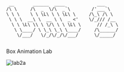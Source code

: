 ```
 __       ______  ____            ___     
/\ \     /\  _  \/\  _`\        /'___`\   
\ \ \    \ \ \L\ \ \ \L\ \     /\_\ /\ \  
 \ \ \  __\ \  __ \ \  _ <'    \/_/// /__ 
  \ \ \L\ \\ \ \/\ \ \ \L\ \      // /_\ \
   \ \____/ \ \_\ \_\ \____/     /\______/
    \/___/   \/_/\/_/\/___/      \/_____/ 
                                          
```
Box Animation Lab

![lab2a](https://github.com/user-attachments/assets/59e89cde-2867-462e-b633-113539fda92e)
